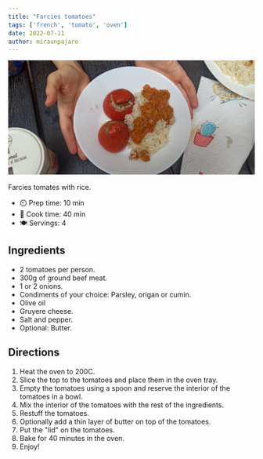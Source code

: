 ```yaml
---
title: "Farcies tomatoes"
tags: ['french', 'tomato', 'oven']
date: 2022-07-11
author: miraunpajaro
---
```


![Farci tomatoes](/static/pix/farci_tomatoes.webp)

Farcies tomates with rice.

- ⏲️ Prep time: 10 min
- 🍳 Cook time: 40 min
- 🍽️ Servings: 4

## Ingredients

- 2 tomatoes per person.
- 300g of ground beef meat.
- 1 or 2 onions.
- Condiments of your choice: Parsley, origan or cumin.
- Olive oil
- Gruyere cheese.
- Salt and pepper.
- Optional: Butter.

## Directions

1. Heat the oven to 200C.
2. Slice the top to the tomatoes and place them in the oven tray.
3. Empty the tomatoes using a spoon and reserve the interior of the tomatoes in a bowl.
4. Mix the interior of the tomatoes with the rest of the ingredients.
5. Restuff the tomatoes.
6. Optionally add a thin layer of butter on top of the tomatoes.
7. Put the "lid" on the tomatoes.
8. Bake for 40 minutes in the oven.
9. Enjoy!
